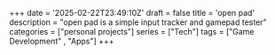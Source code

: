 +++
date = '2025-02-22T23:49:10Z'
draft = false
title = 'open pad'
description = "open pad is a simple input tracker and gamepad tester"
categories = ["personal projects"]
series = ["Tech"]
tags = ["Game Development" , "Apps"]
+++
